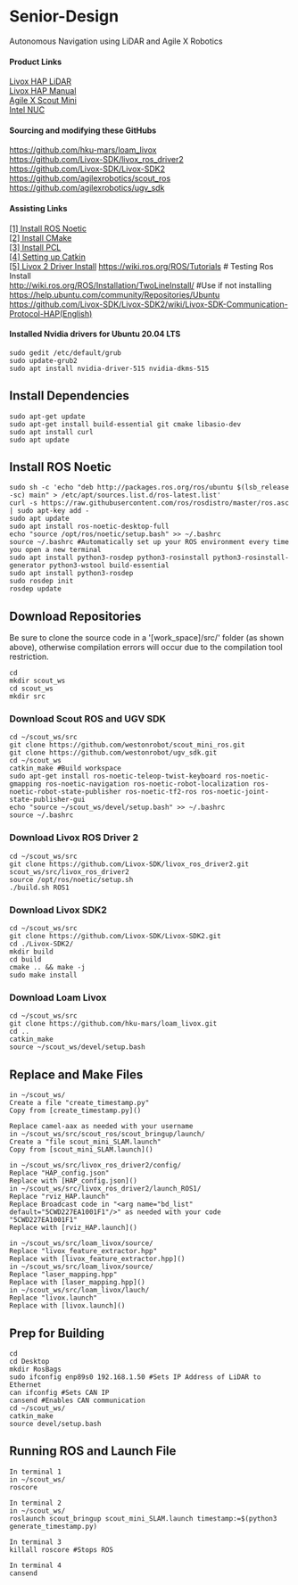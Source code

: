 # Senior-Design
Autonomous Navigation using LiDAR and Agile X Robotics

#### Product Links
[Livox HAP LiDAR](https://www.livoxtech.com/hap)  
[Livox HAP Manual](https://terra-1-g.djicdn.com/65c028cd298f4669a7f0e40e50ba1131/Livox%20HAP%20(TX)%20User%20Manual.pdf)  
[Agile X Scout Mini](https://global.agilex.ai/products/scout-mini)  
[Intel NUC](https://www.intel.com/content/www/us/en/products/sku/205073/intel-nuc-11-performance-kit-nuc11pahi7/specifications.html)  

#### Sourcing and modifying these GitHubs
https://github.com/hku-mars/loam_livox  
https://github.com/Livox-SDK/livox_ros_driver2  
https://github.com/Livox-SDK/Livox-SDK2  
https://github.com/agilexrobotics/scout_ros  
https://github.com/agilexrobotics/ugv_sdk  

#### Assisting Links
[[1] Install ROS Noetic](https://wiki.ros.org/noetic/Installation/Ubuntu)  
[[2] Install CMake](http://ceres-solver.org/installation.html)  
[[3] Install PCL](https://pointclouds.org/downloads/)  
[[4] Setting up Catkin](https://wiki.nps.edu/display/RC/Setting+up+a+ROS+package+from+Git)  
[[5] Livox 2 Driver Install](https://github.com/Livox-SDK/livox_ros_driver2)
https://wiki.ros.org/ROS/Tutorials # Testing Ros Install  
http://wiki.ros.org/ROS/Installation/TwoLineInstall/ #Use if not installing  
https://help.ubuntu.com/community/Repositories/Ubuntu  
https://github.com/Livox-SDK/Livox-SDK2/wiki/Livox-SDK-Communication-Protocol-HAP(English)  

#### Installed Nvidia drivers for Ubuntu 20.04 LTS
```
sudo gedit /etc/default/grub
sudo update-grub2
sudo apt install nvidia-driver-515 nvidia-dkms-515
```

## Install Dependencies
```
sudo apt-get update
sudo apt-get install build-essential git cmake libasio-dev
sudo apt install curl
sudo apt update

```

## Install ROS Noetic
```
sudo sh -c 'echo "deb http://packages.ros.org/ros/ubuntu $(lsb_release -sc) main" > /etc/apt/sources.list.d/ros-latest.list'
curl -s https://raw.githubusercontent.com/ros/rosdistro/master/ros.asc | sudo apt-key add -
sudo apt update
sudo apt install ros-noetic-desktop-full
echo "source /opt/ros/noetic/setup.bash" >> ~/.bashrc
source ~/.bashrc #Automatically set up your ROS environment every time you open a new terminal
sudo apt install python3-rosdep python3-rosinstall python3-rosinstall-generator python3-wstool build-essential
sudo apt install python3-rosdep
sudo rosdep init
rosdep update
```

## Download Repositories
Be sure to clone the source code in a '[work_space]/src/' folder (as shown above), otherwise compilation errors will occur due to the compilation tool restriction.  
```
cd
mkdir scout_ws
cd scout_ws
mkdir src
```

### Download Scout ROS and UGV SDK
```
cd ~/scout_ws/src
git clone https://github.com/westonrobot/scout_mini_ros.git
git clone https://github.com/westonrobot/ugv_sdk.git
cd ~/scout_ws
catkin_make #Build workspace
sudo apt-get install ros-noetic-teleop-twist-keyboard ros-noetic-gmapping ros-noetic-navigation ros-noetic-robot-localization ros-noetic-robot-state-publisher ros-noetic-tf2-ros ros-noetic-joint-state-publisher-gui
echo "source ~/scout_ws/devel/setup.bash" >> ~/.bashrc
source ~/.bashrc
```

### Download Livox ROS Driver 2
```
cd ~/scout_ws/src
git clone https://github.com/Livox-SDK/livox_ros_driver2.git scout_ws/src/livox_ros_driver2
source /opt/ros/noetic/setup.sh
./build.sh ROS1
```

### Download Livox SDK2
```
cd ~/scout_ws/src
git clone https://github.com/Livox-SDK/Livox-SDK2.git
cd ./Livox-SDK2/
mkdir build
cd build
cmake .. && make -j
sudo make install
```

### Download Loam Livox
```
cd ~/scout_ws/src
git clone https://github.com/hku-mars/loam_livox.git
cd ..
catkin_make
source ~/scout_ws/devel/setup.bash
```

## Replace and Make Files
```
in ~/scout_ws/
Create a file "create_timestamp.py"
Copy from [create_timestamp.py]()
```

```
Replace camel-aax as needed with your username
in ~/scout_ws/src/scout_ros/scout_bringup/launch/
Create a "file scout_mini_SLAM.launch"
Copy from [scout_mini_SLAM.launch]()
```

```
in ~/scout_ws/src/livox_ros_driver2/config/
Replace "HAP_config.json"
Replace with [HAP_config.json]()
in ~/scout_ws/src/livox_ros_driver2/launch_ROS1/
Replace "rviz_HAP.launch"
Replace Broadcast code in "<arg name="bd_list" default="5CWD227EA1001F1"/>" as needed with your code "5CWD227EA1001F1"
Replace with [rviz_HAP.launch]()
```

```
in ~/scout_ws/src/loam_livox/source/
Replace "livox_feature_extractor.hpp"
Replace with [livox_feature_extractor.hpp]()
in ~/scout_ws/src/loam_livox/source/
Replace "laser_mapping.hpp"
Replace with [laser_mapping.hpp]()
in ~/scout_ws/src/loam_livox/lauch/
Replace "livox.launch"
Replace with [livox.launch]()
```

## Prep for Building
```
cd
cd Desktop
mkdir RosBags
sudo ifconfig enp89s0 192.168.1.50 #Sets IP Address of LiDAR to Ethernet
can ifconfig #Sets CAN IP
cansend #Enables CAN communication
cd ~/scout_ws/
catkin_make
source devel/setup.bash
```

## Running ROS and Launch File
```
In terminal 1
in ~/scout_ws/
roscore
```

```
In terminal 2
in ~/scout_ws/
roslaunch scout_bringup scout_mini_SLAM.launch timestamp:=$(python3 generate_timestamp.py)
```

```
In terminal 3
killall roscore #Stops ROS
```

```
In terminal 4
cansend
```
